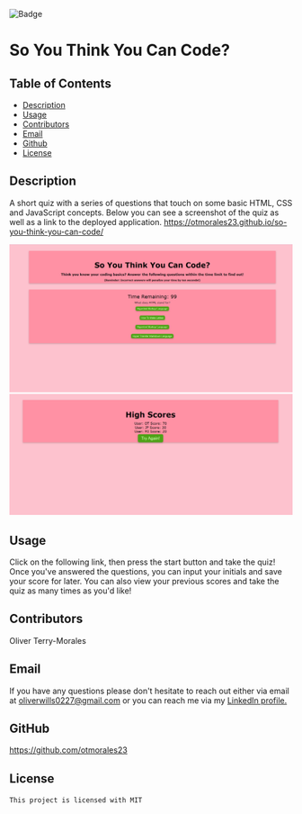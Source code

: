 ![Badge](https://img.shields.io/badge/license-MIT-pink)
  
  # So You Think You Can Code?

  ## Table of Contents
  * [Description](#description)
  * [Usage](#usage)
  * [Contributors](#contributors)
  * [Email](#email)
  * [Github](#github)
  * [License](#license)

  ## Description
  A short quiz with a series of questions that touch on some basic HTML, CSS and JavaScript concepts. Below you can see a screenshot of the quiz as well as a link to the deployed application.
  https://otmorales23.github.io/so-you-think-you-can-code/

  ![Screenshot of the coding quiz and the first question](Assets/images/quiz-screenshot.png)
  ![Screenshot of the high scores page](Assets/images/scores-screenshot.png)

  ## Usage
  Click on the following link, then press the start button and take the quiz! Once you've answered the questions, you can input your initials and save your score for later. You can also view your previous scores and take the quiz as many times as you'd like!

  ## Contributors
  Oliver Terry-Morales

  ## Email
  If you have any questions please don't hesitate to reach out either via email at oliverwills0227@gmail.com or you can reach me via my [LinkedIn profile.](https://www.linkedin.com/in/otmorales23/)

  ## GitHub
  https://github.com/otmorales23

  
  ## License 
    This project is licensed with MIT

